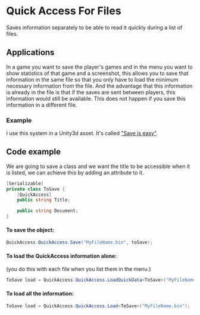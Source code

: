 # Quick Access For Files
Saves information separately to be able to read it quickly during a list of files.

## Applications

In a game you want to save the player's games and in the menu you want to show statistics of that game and a screenshot, this allows you to save that information in the same file so that you only have to load the minimum necessary information from the file. And the advantage that this information is already in the file is that if the saves are sent between players, this information would still be available. This does not happen if you save this information in a different file.


### Example
I use this system in a Unity3d asset. It's called ["Save is easy"](https://assetstore.unity.com/packages/tools/input-management/save-is-easy-57432#releases).


## Code example

We are going to save a class and we want the title to be accessible when it is listed, we can achieve this by adding an attribute to it.
```c#
[Serializable]
private class ToSave {
    [QuickAccess]
    public string Title;

    public string Document;
}
```

#### To save the object:
```c#
QuickAccess.QuickAccess.Save("MyFileName.bin", toSave);
```

#### To load the QuickAccess information alone:
(you do this with each file when you list them in the menu.)
```c#
ToSave load = QuickAccess.QuickAccess.LoadQuickData<ToSave>("MyFileName.bin");
```

#### To load all the information:
```c#
ToSave load = QuickAccess.QuickAccess.Load<ToSave>("MyFileName.bin");
```